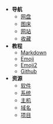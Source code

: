 * **导航**
  * [网盘](nav/cloud.md)
  * [图床](nav/imgbed.md)
  * [网站](nav/stie.md)
  * [收藏](nav/fav.md)
* **教程**
  * [Markdown](tech/markdown.md)
  * [Emoji](tech/emoji.md)
  * [Emoji2](tech/emoji2.md)
  * [Github](tech/github.md)
* **资源**
  * [软件](ziyuan/soft.md)
  * [系统](ziyuan/system.md)
  * [主机](ziyuan/host.md)
  * [域名](ziyuan/domin.md)
  * [项目](ziyuan/githubPJ.md)

